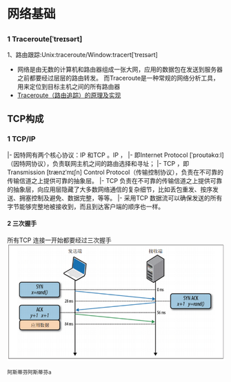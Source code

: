 # 网络基础

##
### 1 Traceroute[ˈtreɪsərt]
1、路由跟踪:Unix:traceroute/Window:tracert[ˈtreɪsərt]
* 网络是由无数的计算机和路由器组成一张大网，应用的数据包在发送到服务器之前都要经过层层的路由转发。
而Traceroute是一种常规的网络分析工具，用来定位到目标主机之间的所有路由器
* [Traceroute（路由追踪）的原理及实现](https://www.cnblogs.com/lcword/p/9862539.html)

## TCP构成
### 1 TCP/IP
|- 因特网有两个核心协议：IP 和TCP 。IP ，
|- 即Internet  Protocol [ˈproʊtəkɑːl]（因特网协议），负责联网主机之间的路由选择和寻址；
|- TCP ，即Transmission [trænzˈmɪʃn]  Control  Protocol（传输控制协议），负责在不可靠的传输信道之上提供可靠的抽象层。
|- TCP 负责在不可靠的传输信道之上提供可靠的抽象层，向应用层隐藏了大多数网络通信的复杂细节，比如丢包重发、按序发送、拥塞控制及避免、数据完整，等等。
|- 采用TCP 数据流可以确保发送的所有字节能够完整地被接收到，而且到达客户端的顺序也一样。

#### 2 三次握手
所有TCP 连接一开始都要经过三次握手
![](./img/1_三次握手.png)
```script
阿斯蒂芬阿斯蒂芬a
```
